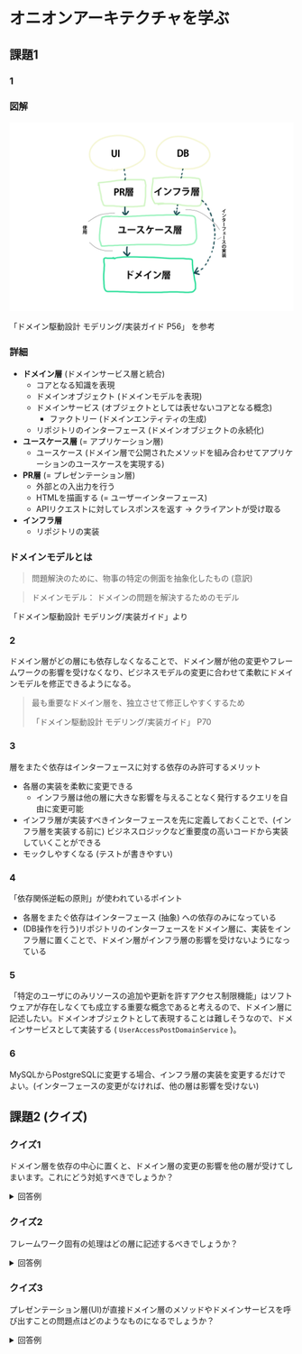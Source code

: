 # オニオンアーキテクチャを学ぶ

## 課題1

### 1

### 図解

![onion](assets/onion.png)

「ドメイン駆動設計 モデリング/実装ガイド P56」 を参考

### 詳細

- **ドメイン層** (ドメインサービス層と統合)
  - コアとなる知識を表現
  - ドメインオブジェクト (ドメインモデルを表現)
  - ドメインサービス (オブジェクトとしては表せないコアとなる概念)
    - ファクトリー (ドメインエンティティの生成)
  - リポジトリのインターフェース (ドメインオブジェクトの永続化)
- **ユースケース層** (= アプリケーション層)
  - ユースケース (ドメイン層で公開されたメソッドを組み合わせてアプリケーションのユースケースを実現する)
- **PR層** (= プレゼンテーション層)
  - 外部との入出力を行う
  - HTMLを描画する (= ユーザーインターフェース)
  - APIリクエストに対してレスポンスを返す -> クライアントが受け取る
- **インフラ層**
  - リポジトリの実装

### ドメインモデルとは

> 問題解決のために、物事の特定の側面を抽象化したもの (意訳)

> ドメインモデル： ドメインの問題を解決するためのモデル

「ドメイン駆動設計 モデリング/実装ガイド」より

### 2

ドメイン層がどの層にも依存しなくなることで、ドメイン層が他の変更やフレームワークの影響を受けなくなり、ビジネスモデルの変更に合わせて柔軟にドメインモデルを修正できるようになる。

> 最も重要なドメイン層を、独立させて修正しやすくするため
> 
> 「ドメイン駆動設計 モデリング/実装ガイド」 P70

### 3

層をまたぐ依存はインターフェースに対する依存のみ許可するメリット

- 各層の実装を柔軟に変更できる
  - インフラ層は他の層に大きな影響を与えることなく発行するクエリを自由に変更可能
- インフラ層が実装すべきインターフェースを先に定義しておくことで、(インフラ層を実装する前に) ビジネスロジックなど重要度の高いコードから実装していくことができる
- モックしやすくなる (テストが書きやすい)

### 4

「依存関係逆転の原則」が使われているポイント

- 各層をまたぐ依存はインターフェース (抽象) への依存のみになっている
- (DB操作を行う)リポジトリのインターフェースをドメイン層に、実装をインフラ層に置くことで、ドメイン層がインフラ層の影響を受けないようになっている

### 5

「特定のユーザにのみリソースの追加や更新を許すアクセス制限機能」はソフトウェアが存在しなくても成立する重要な概念であると考えるので、ドメイン層に記述したい。ドメインオブジェクトとして表現することは難しそうなので、ドメインサービスとして実装する ( `UserAccessPostDomainService` )。

### 6

MySQLからPostgreSQLに変更する場合、インフラ層の実装を変更するだけでよい。(インターフェースの変更がなければ、他の層は影響を受けない)

## 課題2 (クイズ)

### クイズ1

ドメイン層を依存の中心に置くと、ドメイン層の変更の影響を他の層が受けてしまいます。これにどう対処すべきでしょうか？

<details><summary>回答例</summary>

- ユースケース層にテストを書く
- 不用意にドメインオブジェクトに直接依存しない (ユースケース層でドメインオブジェクトの詰替を行う)

参考: 「ドメイン駆動設計 モデリング/実装ガイド」 P70, P78
</details>

### クイズ2

フレームワーク固有の処理はどの層に記述するべきでしょうか？

<details><summary>回答例</summary>

プレゼンテーション層 (ユースケース・ドメイン層以外) に記述するべき。

プレゼンテーション層にフレームワークへの依存を限定することで、ドメイン層・ユースケース層がフレームワークに依存してしまうことを防ぐ。

参考: 「ドメイン駆動設計 モデリング/実装ガイド」 P92
</details>

### クイズ3

プレゼンテーション層(UI)が直接ドメイン層のメソッドやドメインサービスを呼び出すことの問題点はどのようなものになるでしょうか？

<details><summary>回答例</summary>

- ドメインオブジェクトに、プレゼンテーションに関する処理が混入してしまう可能性がある
- ドメインオブジェクトの修正の影響を直接受ける

参考: 「ドメイン駆動設計 モデリング/実装ガイド」 P92
</details>
